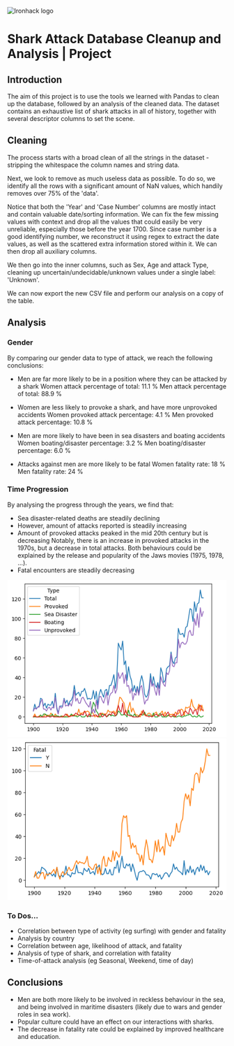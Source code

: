 ![Ironhack logo](https://i.imgur.com/1QgrNNw.png)

# Shark Attack Database Cleanup and Analysis | Project

## Introduction

The aim of this project is to use the tools we learned with Pandas to clean up the database, followed by an analysis of the cleaned data. The dataset contains an exhaustive list of shark attacks in all of history, together with several descriptor columns to set the scene.

## Cleaning

The process starts with a broad clean of all the strings in the dataset - stripping the whitespace the column names and string data.

Next, we look to remove as much useless data as possible. To do so, we identify all the rows with a significant amount of NaN values, which handily removes over 75% of the 'data'.

Notice that both the 'Year' and 'Case Number' columns are mostly intact and contain valuable date/sorting information. We can fix the few missing values with context and drop all the values that could easily be very unreliable, especially those before the year 1700. Since case number is a good identifying number, we reconstruct it using regex to extract the date values, as well as the scattered extra information stored within it. We can then drop all auxiliary columns.

We then go into the inner columns, such as Sex, Age and attack Type, cleaning up uncertain/undecidable/unknown values under a single label: 'Unknown'.

We can now export the new CSV file and perform our analysis on a copy of the table.

## Analysis

### Gender

By comparing our gender data to type of attack, we reach the following conclusions:
 
 - Men are far more likely to be in a position where they can be attacked by a shark
Women attack percentage of total:  11.1 %
Men attack percentage of total:  88.9 %

- Women are less likely to provoke a shark, and have more unprovoked accidents
Women provoked attack percentage:  4.1 %
Men provoked attack percentage:  10.8 %

- Men are more likely to have been in sea disasters and boating accidents
Women boating/disaster percentage:  3.2 %
Men boating/disaster percentage:  6.0 %

- Attacks against men are more likely to be fatal 
Women fatality rate:  18 %
Men fatality rate:  24 %

### Time Progression

By analysing the progress through the years, we find that:
- Sea disaster-related deaths are steadily declining
- However, amount of attacks reported is steadily increasing
- Amount of provoked attacks peaked in the mid 20th century but is decreasing
Notably, there is an increase in provoked attacks in the 1970s, but a decrease in total attacks. Both behaviours could be explained by the release and popularity of the Jaws movies (1975, 1978, ...).
- Fatal encounters are steadily decreasing

![Shark attacks in modern times by type](graph_type.png "Shark attacks in modern times by type")
![Fatality of Shark attacks](graph_fatal.png "Fatality of Shark attacks")

### To Dos...

- Correlation between type of activity (eg surfing) with gender and fatality
- Analysis by country
- Correlation between age, likelihood of attack, and fatality
- Analysis of type of shark, and correlation with fatality
- Time-of-attack analysis (eg Seasonal, Weekend, time of day)


## Conclusions

- Men are both more likely to be involved in reckless behaviour in the sea, and being involved in maritime disasters (likely due to wars and gender roles in sea work).
- Popular culture could have an effect on our interactions with sharks.
- The decrease in fatality rate could be explained by improved healthcare and education.








